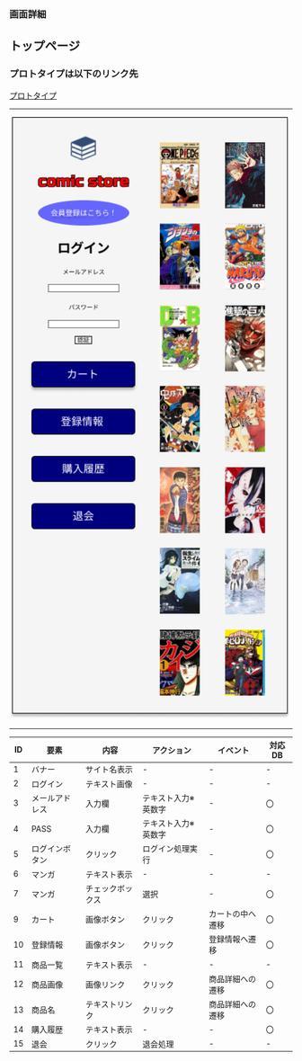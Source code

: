 ### 画面詳細
## トップページ
### プロトタイプは以下のリンク先
[プロトタイプ](https://www.figma.com/file/1qrEKi7iktAY3U27hFIezf/Untitled?node-id=0%3A1)
*****
<img src="./img/トップページ.png" width="500">



*****



| ID | 要素 | 内容 | アクション | イベント | 対応DB |
|----|------|------|-----------|----------|--------|
|1 |バナー|サイト名表示|- |- |- |
|2 |ログイン|テキスト画像|- |- |- |
|3 |メールアドレス|入力欄|テキスト入力※英数字|- |〇 |
|4 |PASS|入力欄|テキスト入力※英数字|- |〇 |
|5 |ログインボタン|クリック|ログイン処理実行|- |〇 |
|6 |マンガ|テキスト表示|- |- |- |
|7 |マンガ|チェックボックス|選択|- |〇 |
|9 |カート|画像ボタン|クリック|カートの中へ遷移|〇|
|10 |登録情報|画像ボタン|クリック|登録情報へ遷移|〇|
|11 |商品一覧|テキスト表示|- |- |- |
|12 |商品画像|画像リンク|クリック|商品詳細への遷移|〇|
|13 |商品名|テキストリンク|クリック|商品詳細への遷移|〇|
|14 |購入履歴|テキスト表示|- |- |〇 |
|15 |退会 |クリック|退会処理 |- |- |
